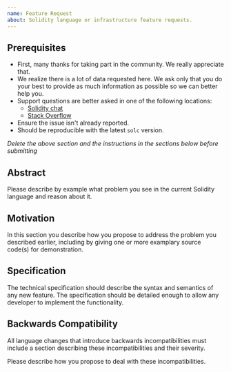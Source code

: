 ```yaml
---
name: Feature Request
about: Solidity language or infrastructure feature requests.
---
```


## Prerequisites

- First, many thanks for taking part in the community. We really appreciate that.
- We realize there is a lot of data requested here. We ask only that you do your best to provide as much information as possible so we can better help you.
- Support questions are better asked in one of the following locations:
	- [Solidity chat](https://gitter.im/ethereum/solidity)
	- [Stack Overflow](https://ethereum.stackexchange.com/)
- Ensure the issue isn't already reported.
- Should be reproducible with the latest ``solc`` version.

*Delete the above section and the instructions in the sections below before submitting*

## Abstract

Please describe by example what problem you see in the current Solidity language
and reason about it.

## Motivation

In this section you describe how you propose to address the problem you described earlier,
including by giving one or more examplary source code(s) for demonstration.

## Specification

The technical specification should describe the syntax and semantics of any new feature. The
specification should be detailed enough to allow any developer to implement the functionality.

## Backwards Compatibility

All language changes that introduce backwards incompatibilities must include a section describing
these incompatibilities and their severity.

Please describe how you propose to deal with these incompatibilities.
